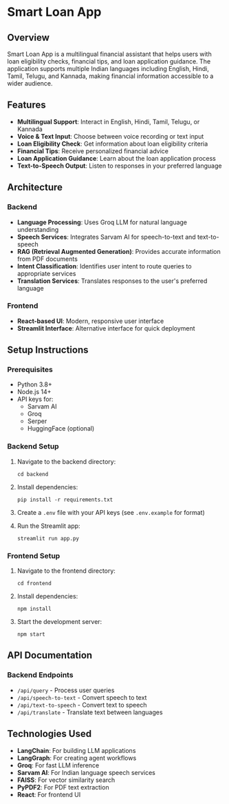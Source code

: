 # Smart Loan App

## Overview
Smart Loan App is a multilingual financial assistant that helps users with loan eligibility checks, financial tips, and loan application guidance. The application supports multiple Indian languages including English, Hindi, Tamil, Telugu, and Kannada, making financial information accessible to a wider audience.

## Features
- **Multilingual Support**: Interact in English, Hindi, Tamil, Telugu, or Kannada
- **Voice & Text Input**: Choose between voice recording or text input
- **Loan Eligibility Check**: Get information about loan eligibility criteria
- **Financial Tips**: Receive personalized financial advice
- **Loan Application Guidance**: Learn about the loan application process
- **Text-to-Speech Output**: Listen to responses in your preferred language

## Architecture

### Backend
- **Language Processing**: Uses Groq LLM for natural language understanding
- **Speech Services**: Integrates Sarvam AI for speech-to-text and text-to-speech
- **RAG (Retrieval Augmented Generation)**: Provides accurate information from PDF documents
- **Intent Classification**: Identifies user intent to route queries to appropriate services
- **Translation Services**: Translates responses to the user's preferred language

### Frontend
- **React-based UI**: Modern, responsive user interface
- **Streamlit Interface**: Alternative interface for quick deployment

## Setup Instructions

### Prerequisites
- Python 3.8+
- Node.js 14+
- API keys for:
  - Sarvam AI
  - Groq
  - Serper
  - HuggingFace (optional)

### Backend Setup
1. Navigate to the backend directory:
   ```
   cd backend
   ```

2. Install dependencies:
   ```
   pip install -r requirements.txt
   ```

3. Create a `.env` file with your API keys (see `.env.example` for format)

4. Run the Streamlit app:
   ```
   streamlit run app.py
   ```

### Frontend Setup
1. Navigate to the frontend directory:
   ```
   cd frontend
   ```

2. Install dependencies:
   ```
   npm install
   ```

3. Start the development server:
   ```
   npm start
   ```

## API Documentation

### Backend Endpoints
- `/api/query` - Process user queries
- `/api/speech-to-text` - Convert speech to text
- `/api/text-to-speech` - Convert text to speech
- `/api/translate` - Translate text between languages

## Technologies Used
- **LangChain**: For building LLM applications
- **LangGraph**: For creating agent workflows
- **Groq**: For fast LLM inference
- **Sarvam AI**: For Indian language speech services
- **FAISS**: For vector similarity search
- **PyPDF2**: For PDF text extraction
- **React**: For frontend UI
